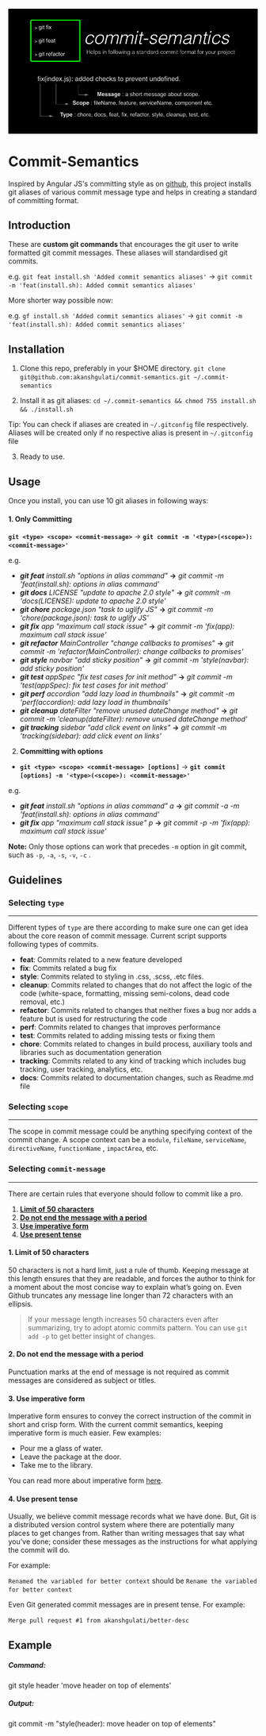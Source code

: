 <p align="center">
  <a href="https://github.com/akanshgulati/commit-semantics" align="center">
    <img src="commit-semantics-banner.jpg" alt="commit-semantics" align="center" />
  </a>
</p>

# Commit-Semantics

Inspired by Angular JS's committing style as on [github](https://github.com/angular/angular/commits/master), this project installs git aliases of various commit message type and helps in creating a standard of committing format.  

## Introduction
These are **custom git commands** that encourages the git user to write formatted git commit messages. These aliases will standardised git commits.

 e.g. ```git feat install.sh 'Added commit semantics aliases'``` -> ```git commit -m 'feat(install.sh): Added commit semantics aliases'```
 
 More shorter way possible now: 
 
 e.g. ```gf install.sh 'Added commit semantics aliases'``` -> ```git commit -m 'feat(install.sh): Added commit semantics aliases'```
## Installation

1. Clone this repo, preferably in your $HOME directory. ```git clone git@github.com:akanshgulati/commit-semantics.git
 ~/.commit-semantics```


2. Install it as git aliases:
   ```cd ~/.commit-semantics && chmod 755 install.sh && ./install.sh```

  Tip: You can check if aliases are created in `~/.gitconfig` file respectively. Aliases will be created only if no respective alias is present in `~/.gitconfig` file

3. Ready to use.

## Usage

Once you install, you can use 10 git aliases in following ways:
#### 1. __Only Committing__
**```git <type> <scope> <commit-message>```** -> **```git commit -m '<type>(<scope>): <commit-message>'```** 

e.g.
* _**git feat** install.sh "options in alias command"_ __->__ _git commit -m 'feat(install.sh): options in alias command'_
* _**git docs** LICENSE "update to apache 2.0 style"_ __->__ _git commit -m 'docs(LICENSE): update to apache 2.0 style'_
* _**git chore** package.json "task to uglify JS"_ __->__ _git commit -m 'chore(package.json): task to uglify JS'_
* _**git fix** app "maximum call stack issue"_ __->__ _git commit -m 'fix(app): maximum call stack issue'_
* _**git refactor** MainController "change callbacks to promises"_ __->__ _git commit -m 'refactor(MainController): change callbacks to promises'_
* _**git style** navbar "add sticky position"_ __->__ _git commit -m 'style(navbar): add sticky position'_
* _**git test** appSpec "fix test cases for init method"_ __->__ _git commit -m 'test(appSpec): fix test cases for init method'_
* _**git perf** accordion "add lazy load in thumbnails"_ __->__ _git commit -m 'perf(accordion): add lazy load in thumbnails'_
* _**git cleanup** dateFilter "remove unused dateChange method"_ __->__ _git commit -m 'cleanup(dateFilter): remove unused dateChange method'_
* _**git tracking** sidebar "add click event on links"_ __->__ _git commit -m 'tracking(sidebar): add click event on links'_

2. __Committing with options__
* **```git <type> <scope> <commit-message> [options]```** -> **```git commit [options] -m '<type>(<scope>): <commit-message>'```**

e.g.
* _**git feat** install.sh "options in alias command" a_ __->__ _git commit -a -m 'feat(install.sh): options in alias command'_
* _**git fix** app "maximum call stack issue" p_ __->__ _git commit -p -m 'fix(app): maximum call stack issue'_

**Note:** Only those options can work that precedes `-m` option in git commit, such as `-p`, `-a`, `-s`, `-v`, `-c` .
## Guidelines
### Selecting `type` 
____
Different types of `type` are there according to make sure one can get idea about the core reason of commit message. Current script supports following types of commits.

* **feat**: Commits related to a new feature developed
* **fix**: Commits related a bug fix
* **style**: Commits related to styling in .css, .scss, .etc files.
* **cleanup**: Commits related to changes that do not affect the logic of the code (white-space, formatting, missing
  semi-colons, dead code removal, etc.)
* **refactor**: Commits related to changes that neither fixes a bug nor adds a feature but is used for restructuring the code
* **perf**: Commits related to changes that improves performance
* **test**: Commits related to adding missing tests or fixing them
* **chore**: Commits related to changes in build process, auxiliary tools and libraries such as documentation
generation
* **tracking**: Commits related to any kind of tracking which includes bug tracking, user tracking, analytics, etc.
* **docs**: Commits related to documentation changes, such as Readme.md file

### Selecting `scope` 
____
The scope in commit message could be anything specifying context of the commit change. A scope context can be a `module`,
`fileName`, `serviceName`, `directiveName`, `functionName` , `impactArea`, etc.
### Selecting `commit-message`
____
There are certain rules that everyone should follow to commit like a pro.
1. [**Limit of 50 characters**](#heading-message-one)
2. [**Do not end the message with a period**](#heading-message-two)
3. [**Use imperative form**](#heading-message-three)
4. [**Use present tense**](#heading-message-four)

#### <a name="heading-message-one"></a> 1. Limit of 50 characters
50 characters is not a hard limit, just a rule of thumb. Keeping message at this length ensures that they are readable, and forces the author to think for a moment about the most concise way to explain what’s going on.
Even Github truncates any message line longer than 72 characters with an ellipsis.
> If your message length increases 50 characters even after summarizing, try to adopt atomic commits pattern. You can use `git add -p` to get better insight of changes.

#### <a name="heading-message-two"></a> 2. Do not end the message with a period
Punctuation marks at the end of message is not required as commit messages are considered as subject or titles.
#### <a name="heading-message-three"></a> 3. Use imperative form
Imperative form ensures to convey the correct instruction of the commit in short and crisp form. With the current commit semantics, keeping imperative form is much easier.
Few examples: 
* Pour me a glass of water.
* Leave the package at the door.
* Take me to the library.

You can read more about imperative form [here](http://www.k12reader.com/learn-about-imperative-sentences-now/).
#### <a name="heading-message-four"></a> 4. Use present tense
Usually, we believe commit message records what we have done. But, Git is a distributed version control system where there are potentially many places to get changes from. Rather than writing messages that say what you’ve done; consider these messages as the instructions for what applying the commit will do.

For example: 

`Renamed the variabled for better context` should be `Rename the variabled for better context`

Even Git generated commit messages are in present tense. For example: 

`Merge pull request #1 from akanshgulati/better-desc `
## Example

##### **Command**:  
git style header 'move header on top of elements'
##### **Output**: 
git commit -m "style(header): move header on top of elements"

 
